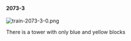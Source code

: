 #### 2073-3
![train-2073-3-0.png](https://github.com/lil-lab/nlvr/raw/master/nlvr/train/images/44/train-2073-3-0.png "train-2073-3-0.png")

There is a tower with only blue and yellow blocks